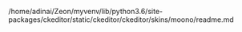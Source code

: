/home/adinai/Zeon/myvenv/lib/python3.6/site-packages/ckeditor/static/ckeditor/ckeditor/skins/moono/readme.md